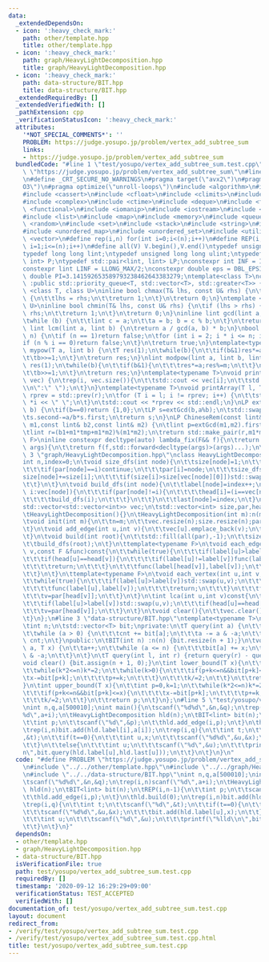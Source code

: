 ```yaml
---
data:
  _extendedDependsOn:
  - icon: ':heavy_check_mark:'
    path: other/template.hpp
    title: other/template.hpp
  - icon: ':heavy_check_mark:'
    path: graph/HeavyLightDecomposition.hpp
    title: graph/HeavyLightDecomposition.hpp
  - icon: ':heavy_check_mark:'
    path: data-structure/BIT.hpp
    title: data-structure/BIT.hpp
  _extendedRequiredBy: []
  _extendedVerifiedWith: []
  _pathExtension: cpp
  _verificationStatusIcon: ':heavy_check_mark:'
  attributes:
    '*NOT_SPECIAL_COMMENTS*': ''
    PROBLEM: https://judge.yosupo.jp/problem/vertex_add_subtree_sum
    links:
    - https://judge.yosupo.jp/problem/vertex_add_subtree_sum
  bundledCode: "#line 1 \"test/yosupo/vertex_add_subtree_sum.test.cpp\"\n#define PROBLEM\
    \ \"https://judge.yosupo.jp/problem/vertex_add_subtree_sum\"\n#line 2 \"other/template.hpp\"\
    \n#define _CRT_SECURE_NO_WARNINGS\n#pragma target(\"avx2\")\n#pragma optimize(\"\
    O3\")\n#pragma optimize(\"unroll-loops\")\n#include <algorithm>\n#include <bitset>\n\
    #include <cassert>\n#include <cfloat>\n#include <climits>\n#include <cmath>\n\
    #include <complex>\n#include <ctime>\n#include <deque>\n#include <fstream>\n#include\
    \ <functional>\n#include <iomanip>\n#include <iostream>\n#include <iterator>\n\
    #include <list>\n#include <map>\n#include <memory>\n#include <queue>\n#include\
    \ <random>\n#include <set>\n#include <stack>\n#include <string>\n#include <string.h>\n\
    #include <unordered_map>\n#include <unordered_set>\n#include <utility>\n#include\
    \ <vector>\n#define rep(i,n) for(int i=0;i<(n);i++)\n#define REP(i,n) for(int\
    \ i=1;i<=(n);i++)\n#define all(V) V.begin(),V.end()\ntypedef unsigned int uint;\n\
    typedef long long lint;\ntypedef unsigned long long ulint;\ntypedef std::pair<int,\
    \ int> P;\ntypedef std::pair<lint, lint> LP;\nconstexpr int INF = INT_MAX/2;\n\
    constexpr lint LINF = LLONG_MAX/2;\nconstexpr double eps = DBL_EPSILON;\nconstexpr\
    \ double PI=3.141592653589793238462643383279;\ntemplate<class T>\nclass prique\
    \ :public std::priority_queue<T, std::vector<T>, std::greater<T>> {};\ntemplate\
    \ <class T, class U>\ninline bool chmax(T& lhs, const U& rhs) {\n\tif (lhs < rhs)\
    \ {\n\t\tlhs = rhs;\n\t\treturn 1;\n\t}\n\treturn 0;\n}\ntemplate <class T, class\
    \ U>\ninline bool chmin(T& lhs, const U& rhs) {\n\tif (lhs > rhs) {\n\t\tlhs =\
    \ rhs;\n\t\treturn 1;\n\t}\n\treturn 0;\n}\ninline lint gcd(lint a, lint b) {\n\
    \twhile (b) {\n\t\tlint c = a;\n\t\ta = b; b = c % b;\n\t}\n\treturn a;\n}\ninline\
    \ lint lcm(lint a, lint b) {\n\treturn a / gcd(a, b) * b;\n}\nbool isprime(lint\
    \ n) {\n\tif (n == 1)return false;\n\tfor (int i = 2; i * i <= n; i++) {\n\t\t\
    if (n % i == 0)return false;\n\t}\n\treturn true;\n}\ntemplate<typename T>\nT\
    \ mypow(T a, lint b) {\n\tT res(1);\n\twhile(b){\n\t\tif(b&1)res*=a;\n\t\ta*=a;\n\
    \t\tb>>=1;\n\t}\n\treturn res;\n}\nlint modpow(lint a, lint b, lint m) {\n\tlint\
    \ res(1);\n\twhile(b){\n\t\tif(b&1){\n\t\t\tres*=a;res%=m;\n\t\t}\n\t\ta*=a;a%=m;\n\
    \t\tb>>=1;\n\t}\n\treturn res;\n}\ntemplate<typename T>\nvoid printArray(std::vector<T>&\
    \ vec) {\n\trep(i, vec.size()){\n\t\tstd::cout << vec[i];\n\t\tstd::cout<<(i==(int)vec.size()-1?\"\
    \\n\":\" \");\n\t}\n}\ntemplate<typename T>\nvoid printArray(T l, T r) {\n\tT\
    \ rprev = std::prev(r);\n\tfor (T i = l; i != rprev; i++) {\n\t\tstd::cout <<\
    \ *i << \" \";\n\t}\n\tstd::cout << *rprev << std::endl;\n}\nLP extGcd(lint a,lint\
    \ b) {\n\tif(b==0)return {1,0};\n\tLP s=extGcd(b,a%b);\n\tstd::swap(s.first,s.second);\n\
    \ts.second-=a/b*s.first;\n\treturn s;\n}\nLP ChineseRem(const lint& b1,const lint&\
    \ m1,const lint& b2,const lint& m2) {\n\tlint p=extGcd(m1,m2).first;\n\tlint tmp=(b2-b1)*p%m2;\n\
    \tlint r=(b1+m1*tmp+m1*m2)%(m1*m2);\n\treturn std::make_pair(r,m1*m2);\n}\ntemplate<typename\
    \ F>\ninline constexpr decltype(auto) lambda_fix(F&& f){\n\treturn [f=std::forward<F>(f)](auto&&...\
    \ args){\n\t\treturn f(f,std::forward<decltype(args)>(args)...);\n\t};\n}\n#line\
    \ 3 \"graph/HeavyLightDecomposition.hpp\"\nclass HeavyLightDecomposition{\n\t\
    int n,index=0;\n\tvoid size_dfs(int node){\n\t\tsize[node]=1;\n\t\tfor(int &i:vec[node]){\n\
    \t\t\tif(par[node]==i)continue;\n\t\t\tpar[i]=node;\n\t\t\tsize_dfs(i);\n\t\t\t\
    size[node]+=size[i];\n\t\t\tif(size[i]>size[vec[node][0]])std::swap(i,vec[node][0]);\n\
    \t\t}\n\t}\n\tvoid build_dfs(int node){\n\t\tlabel[node]=index++;\n\t\tfor(int&\
    \ i:vec[node]){\n\t\t\tif(par[node]!=i){\n\t\t\t\thead[i]=(i==vec[node][0]?head[node]:i);\n\
    \t\t\t\tbuild_dfs(i);\n\t\t\t}\n\t\t}\n\t\tlast[node]=index;\n\t}\npublic:\n\t\
    std::vector<std::vector<int>> vec;\n\tstd::vector<int> size,par,head,label,last;\n\
    \tHeavyLightDecomposition(){}\n\tHeavyLightDecomposition(int m):n(m){init(n);}\n\
    \tvoid init(int m){\n\t\tn=m;\n\t\tvec.resize(n);size.resize(n);par.resize(n);head.resize(n);label.resize(n);last.resize(n);\n\
    \t}\n\tvoid add_edge(int u,int v){\n\t\tvec[u].emplace_back(v);\n\t\tvec[v].emplace_back(u);\n\
    \t}\n\tvoid build(int root){\n\t\tstd::fill(all(par),-1);\n\t\tsize_dfs(root);\n\
    \t\tbuild_dfs(root);\n\t}\n\ttemplate<typename F>\n\tvoid each_edge(int u,int\
    \ v,const F &func)const{\n\t\twhile(true){\n\t\t\tif(label[u]>label[v])std::swap(u,v);\n\
    \t\t\tif(head[u]==head[v]){\n\t\t\t\tif(label[u]!=label[v])func(label[u]+1,label[v]);\n\
    \t\t\t\treturn;\n\t\t\t}\n\t\t\tfunc(label[head[v]],label[v]);\n\t\t\tv=par[head[v]];\n\
    \t\t}\n\t}\n\ttemplate<typename F>\n\tvoid each_vertex(int u,int v,const F& func)const{\n\
    \t\twhile(true){\n\t\t\tif(label[u]>label[v])std::swap(u,v);\n\t\t\tif(head[u]==head[v]){\n\
    \t\t\t\tfunc(label[u],label[v]);\n\t\t\t\treturn;\n\t\t\t}\n\t\t\tfunc(label[head[v]],label[v]);\n\
    \t\t\tv=par[head[v]];\n\t\t}\n\t}\n\tint lca(int u,int v)const{\n\t\twhile(true){\n\
    \t\t\tif(label[u]>label[v])std::swap(u,v);\n\t\t\tif(head[u]==head[v])return u;\n\
    \t\t\tv=par[head[v]];\n\t\t}\n\t}\n\tvoid clear(){\n\t\tvec.clear();size.clear();par.clear();head.clear();label.clear();last.clear();\n\
    \t}\n};\n#line 3 \"data-structure/BIT.hpp\"\ntemplate<typename T>\nclass BIT {\n\
    \tint n;\n\tstd::vector<T> bit;\nprivate:\n\tT query(int a) {\n\t\tT cnt = 0;\n\
    \t\twhile (a > 0) {\n\t\t\tcnt += bit[a];\n\t\t\ta -= a & -a;\n\t\t}\n\t\treturn\
    \ cnt;\n\t}\npublic:\n\tBIT(int n) :n(n) {bit.resize(n + 1);}\n\tvoid add(int\
    \ a, T x) {\n\t\ta++;\n\t\twhile (a <= n) {\n\t\t\tbit[a] += x;\n\t\t\ta += a\
    \ & -a;\n\t\t}\n\t}\n\tT query(int l, int r) {return query(r) - query(l);}\n\t\
    void clear() {bit.assign(n + 1, 0);}\n\tint lower_bound(T x){\n\t\tint p=0,k=1;\n\
    \t\twhile(k*2<=n)k*=2;\n\t\twhile(k>0){\n\t\t\tif(p+k<=n&&bit[p+k]<x){\n\t\t\t\
    \tx-=bit[p+k];\n\t\t\t\tp+=k;\n\t\t\t}\n\t\t\tk/=2;\n\t\t}\n\t\treturn p;\n\t\
    }\n\tint upper_bound(T x){\n\t\tint p=0,k=1;\n\t\twhile(k*2<=n)k*=2;\n\t\twhile(k>0){\n\
    \t\t\tif(p+k<=n&&bit[p+k]<=x){\n\t\t\t\tx-=bit[p+k];\n\t\t\t\tp+=k;\n\t\t\t}\n\
    \t\t\tk/=2;\n\t\t}\n\t\treturn p;\n\t}\n};\n#line 5 \"test/yosupo/vertex_add_subtree_sum.test.cpp\"\
    \nint n,q,a[500010];\nint main(){\n\tscanf(\"%d%d\",&n,&q);\n\trep(i,n)scanf(\"\
    %d\",a+i);\n\tHeavyLightDecomposition hld(n);\n\tBIT<lint> bit(n);\n\tREP(i,n-1){\n\
    \t\tint p;\n\t\tscanf(\"%d\",&p);\n\t\thld.add_edge(i,p);\n\t}\n\thld.build(0);\n\
    \trep(i,n)bit.add(hld.label[i],a[i]);\n\trep(i,q){\n\t\tint t;\n\t\tscanf(\"%d\"\
    ,&t);\n\t\tif(t==0){\n\t\t\tint u,x;\n\t\t\tscanf(\"%d%d\",&u,&x);\n\t\t\tbit.add(hld.label[u],x);\n\
    \t\t}\n\t\telse{\n\t\t\tint u;\n\t\t\tscanf(\"%d\",&u);\n\t\t\tprintf(\"%lld\\\
    n\",bit.query(hld.label[u],hld.last[u]));\n\t\t}\n\t}\n}\n"
  code: "#define PROBLEM \"https://judge.yosupo.jp/problem/vertex_add_subtree_sum\"\
    \n#include \"../../other/template.hpp\"\n#include \"../../graph/HeavyLightDecomposition.hpp\"\
    \n#include \"../../data-structure/BIT.hpp\"\nint n,q,a[500010];\nint main(){\n\
    \tscanf(\"%d%d\",&n,&q);\n\trep(i,n)scanf(\"%d\",a+i);\n\tHeavyLightDecomposition\
    \ hld(n);\n\tBIT<lint> bit(n);\n\tREP(i,n-1){\n\t\tint p;\n\t\tscanf(\"%d\",&p);\n\
    \t\thld.add_edge(i,p);\n\t}\n\thld.build(0);\n\trep(i,n)bit.add(hld.label[i],a[i]);\n\
    \trep(i,q){\n\t\tint t;\n\t\tscanf(\"%d\",&t);\n\t\tif(t==0){\n\t\t\tint u,x;\n\
    \t\t\tscanf(\"%d%d\",&u,&x);\n\t\t\tbit.add(hld.label[u],x);\n\t\t}\n\t\telse{\n\
    \t\t\tint u;\n\t\t\tscanf(\"%d\",&u);\n\t\t\tprintf(\"%lld\\n\",bit.query(hld.label[u],hld.last[u]));\n\
    \t\t}\n\t}\n}"
  dependsOn:
  - other/template.hpp
  - graph/HeavyLightDecomposition.hpp
  - data-structure/BIT.hpp
  isVerificationFile: true
  path: test/yosupo/vertex_add_subtree_sum.test.cpp
  requiredBy: []
  timestamp: '2020-09-12 16:29:29+09:00'
  verificationStatus: TEST_ACCEPTED
  verifiedWith: []
documentation_of: test/yosupo/vertex_add_subtree_sum.test.cpp
layout: document
redirect_from:
- /verify/test/yosupo/vertex_add_subtree_sum.test.cpp
- /verify/test/yosupo/vertex_add_subtree_sum.test.cpp.html
title: test/yosupo/vertex_add_subtree_sum.test.cpp
---
```

